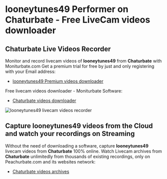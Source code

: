 # looneytunes49 Performer on Chaturbate - Free LiveCam videos downloader

## Chaturbate Live Videos Recorder

Monitor and record livecam videos of **looneytunes49** from **Chaturbate** with Moniturbate.com
Get a premium trial for free by just and only registering with your Email address:
* [looneytunes49 Premium videos downloader](https://moniturbate.com/request-demo-licence-key.html)

Free livecam videos downloader - Moniturbate Software:
* [Chaturbate videos downloader](https://moniturbate.com/moniturbate-download-software.html)

![looneytunes49 livecam videos recorder](https://peachurnet.com/templates/moniturbate-software.png)


## Capture looneytunes49 videos from the Cloud and watch your recordings on Streaming

Without the need of downloading a software, capture **looneytunes49** livecam videos from **Chaturbate** 100% online.
Watch Livecam archives from **Chaturbate** unlimitedly from thousands of existing recordings, only on Peachurbate.com and its websites network:
* [Chaturbate videos archives](https://peachurnet.com/)